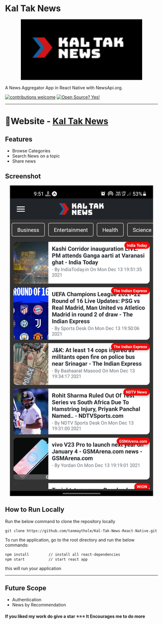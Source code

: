 # Kal Tak News
<p align="center">
<img src="https://raw.githubusercontent.com/tanmaythole/Kal-Tak-News-React-Native/master/assets/banner.png" width="400" height="200">
</p>


A News Aggregator App in React Native with NewsApi.org. 

[![contributions welcome](https://img.shields.io/badge/contributions-welcome-brightgreen.svg?style=flat)](https://github.com/tanmaythole/Kal-Tak-News/issues)  [![Open Source? Yes!](https://badgen.net/badge/Open%20Source%20%3F/Yes%21/blue?icon=github)](https://github.com/tanmaythole/Kal-Tak-News)

---

# 🚀Website - [Kal Tak News](https://kal-tak-news.vercel.app)

## Features

- Browse Categories
- Search News on a topic
- Share news

## Screenshot

<p align="center">
<img src="https://raw.githubusercontent.com/tanmaythole/Kal-Tak-News-React-Native/master/assets/screenshot1.jpg">
</p>

## How to Run Locally
Run the below command to clone the repository locally
```
git clone https://github.com/tanmaythole/Kal-Tak-News-React-Native.git
```

To run the application, go to the root directory and run the below commands:
```
npm install         // install all react-dependencies
npm start           // start react app
```
this will run your application

---
## Future Scope
- Authentication
- News by Recommendation 

#### If you liked my work do give a star ⭐⭐⭐ It Encourages me to do more

